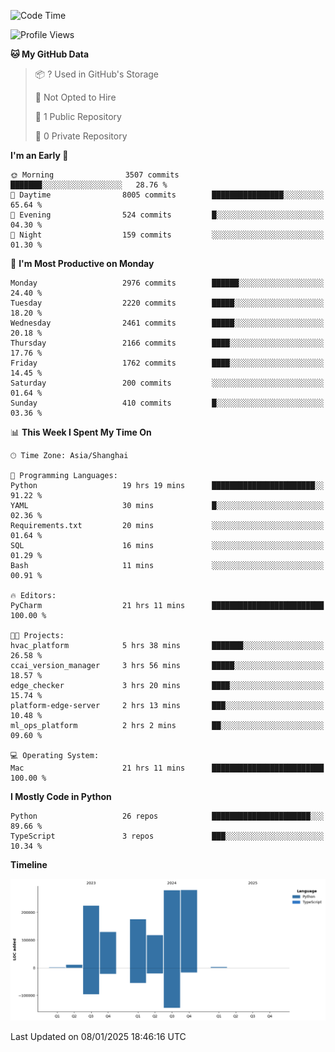 <!--START_SECTION:waka-->
![Code Time](http://img.shields.io/badge/Code%20Time-24%20hrs%2032%20mins-blue)

![Profile Views](http://img.shields.io/badge/Profile%20Views-17-blue)

**🐱 My GitHub Data** 

> 📦 ? Used in GitHub's Storage 
 > 
> 🚫 Not Opted to Hire
 > 
> 📜 1 Public Repository 
 > 
> 🔑 0 Private Repository 
 > 
**I'm an Early 🐤** 

```text
🌞 Morning                3507 commits        ███████░░░░░░░░░░░░░░░░░░   28.76 % 
🌆 Daytime                8005 commits        ████████████████░░░░░░░░░   65.64 % 
🌃 Evening                524 commits         █░░░░░░░░░░░░░░░░░░░░░░░░   04.30 % 
🌙 Night                  159 commits         ░░░░░░░░░░░░░░░░░░░░░░░░░   01.30 % 
```
📅 **I'm Most Productive on Monday** 

```text
Monday                   2976 commits        ██████░░░░░░░░░░░░░░░░░░░   24.40 % 
Tuesday                  2220 commits        █████░░░░░░░░░░░░░░░░░░░░   18.20 % 
Wednesday                2461 commits        █████░░░░░░░░░░░░░░░░░░░░   20.18 % 
Thursday                 2166 commits        ████░░░░░░░░░░░░░░░░░░░░░   17.76 % 
Friday                   1762 commits        ████░░░░░░░░░░░░░░░░░░░░░   14.45 % 
Saturday                 200 commits         ░░░░░░░░░░░░░░░░░░░░░░░░░   01.64 % 
Sunday                   410 commits         █░░░░░░░░░░░░░░░░░░░░░░░░   03.36 % 
```


📊 **This Week I Spent My Time On** 

```text
🕑︎ Time Zone: Asia/Shanghai

💬 Programming Languages: 
Python                   19 hrs 19 mins      ███████████████████████░░   91.22 % 
YAML                     30 mins             █░░░░░░░░░░░░░░░░░░░░░░░░   02.36 % 
Requirements.txt         20 mins             ░░░░░░░░░░░░░░░░░░░░░░░░░   01.64 % 
SQL                      16 mins             ░░░░░░░░░░░░░░░░░░░░░░░░░   01.29 % 
Bash                     11 mins             ░░░░░░░░░░░░░░░░░░░░░░░░░   00.91 % 

🔥 Editors: 
PyCharm                  21 hrs 11 mins      █████████████████████████   100.00 % 

🐱‍💻 Projects: 
hvac_platform            5 hrs 38 mins       ███████░░░░░░░░░░░░░░░░░░   26.58 % 
ccai_version_manager     3 hrs 56 mins       █████░░░░░░░░░░░░░░░░░░░░   18.57 % 
edge_checker             3 hrs 20 mins       ████░░░░░░░░░░░░░░░░░░░░░   15.74 % 
platform-edge-server     2 hrs 13 mins       ███░░░░░░░░░░░░░░░░░░░░░░   10.48 % 
ml_ops_platform          2 hrs 2 mins        ██░░░░░░░░░░░░░░░░░░░░░░░   09.60 % 

💻 Operating System: 
Mac                      21 hrs 11 mins      █████████████████████████   100.00 % 
```

**I Mostly Code in Python** 

```text
Python                   26 repos            ██████████████████████░░░   89.66 % 
TypeScript               3 repos             ███░░░░░░░░░░░░░░░░░░░░░░   10.34 % 
```



**Timeline**

![Lines of Code chart](https://raw.githubusercontent.com/jixingyou/jixingyou/main/assets/bar_graph.png)


 Last Updated on 08/01/2025 18:46:16 UTC
<!--END_SECTION:waka-->
